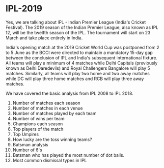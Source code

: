 # IPL-2019
Yes, we are talking about IPL - Indian Premier League (India's Cricket Festival). The 2019 season of the Indian Premier League, also known as IPL 12, will be the twelfth season of the IPL. The tournament will start on 23 March and take place entirely in India. 

India's opening match at the 2019 Cricket World Cup was postponed from 2 to 5 June as the BCCI were directed to maintain a mandatory 15-day gap between the conclusion of IPL and India's subsequent international fixture. All teams will play a minimum of 4 matches while Delhi Capitals (previously known as Delhi Daredevils) and Royal Challengers Bangalore will play 5 matches. Similarly, all teams will play two home and two away matches while DC will play three home matches and RCB will play three away matches. 

We have covered the basic analysis from IPL 2008 to IPL 2018.

1. Number of matches each season
2. Number of matches in each venue
3. Number of matches played by each team
4. Number of wins per team
5. Champions each season
6. Top players of the match
7. Top Umpires
8. How lucky are the toss winning teams?
9. Batsman analysis
10. Number of 6's
11. Batsman who has played the most number of dot balls.
12. Most common dismissal types in IPL




